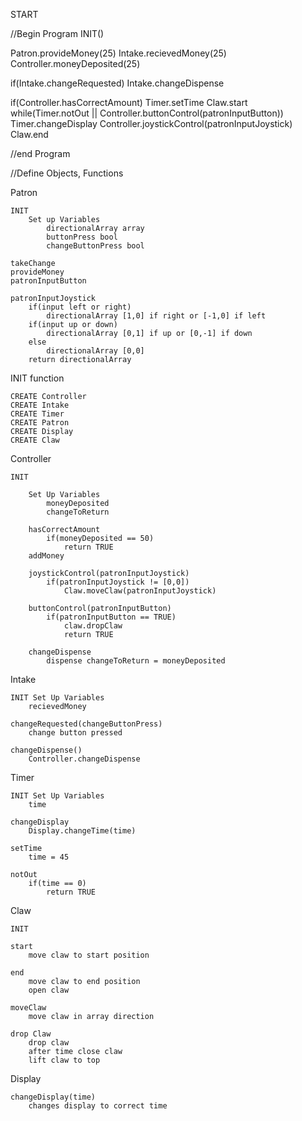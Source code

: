 START

//Begin Program
INIT()

Patron.provideMoney(25)
Intake.recievedMoney(25)
Controller.moneyDeposited(25)

if(Intake.changeRequested)
	Intake.changeDispense

if(Controller.hasCorrectAmount)
	Timer.setTime
	Claw.start
	while(Timer.notOut || Controller.buttonControl(patronInputButton))
		Timer.changeDisplay
		Controller.joystickControl(patronInputJoystick)
	Claw.end

//end Program

//Define Objects, Functions

Patron

	INIT
		Set up Variables
			directionalArray array
			buttonPress	bool
			changeButtonPress bool

	takeChange
	provideMoney
	patronInputButton

	patronInputJoystick
		if(input left or right)
			directionalArray [1,0] if right or [-1,0] if left
		if(input up or down)
			directionalArray [0,1] if up or [0,-1] if down
		else
			directionalArray [0,0]
		return directionalArray



INIT function

	CREATE Controller
	CREATE Intake
	CREATE Timer
	CREATE Patron
	CREATE Display
	CREATE Claw

Controller

	INIT

		Set Up Variables
			moneyDeposited
			changeToReturn

		hasCorrectAmount
			if(moneyDeposited == 50)
				return TRUE
		addMoney

		joystickControl(patronInputJoystick)
			if(patronInputJoystick != [0,0])
				Claw.moveClaw(patronInputJoystick)

		buttonControl(patronInputButton)
			if(patronInputButton == TRUE)
				claw.dropClaw
				return TRUE

		changeDispense
			dispense changeToReturn = moneyDeposited

Intake

	INIT Set Up Variables
		recievedMoney

	changeRequested(changeButtonPress)
		change button pressed

	changeDispense()
		Controller.changeDispense

Timer

	INIT Set Up Variables
		time

	changeDisplay
		Display.changeTime(time)

	setTime
		time = 45

	notOut
		if(time == 0)
			return TRUE

Claw

	INIT

	start
		move claw to start position

	end
		move claw to end position
		open claw

	moveClaw
		move claw in array direction

	drop Claw
		drop claw
		after time close claw
		lift claw to top

Display

	changeDisplay(time)
		changes display to correct time
